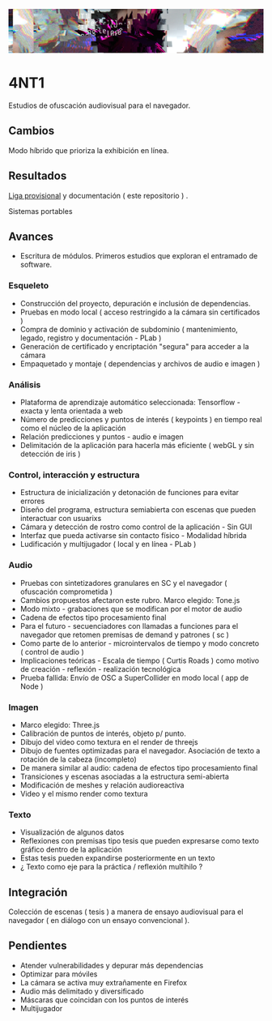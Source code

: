 ![portada](https://github.com/EmilioOcelotl/4NT1/blob/main/img/antiBanner2do.png)

# 4NT1

Estudios de ofuscación audiovisual para el navegador.

## Cambios

Modo híbrido que prioriza la exhibición en línea.

## Resultados

[Liga provisional](https://test.ocelotl.cc/) y documentación ( este repositorio ) .

Sistemas portables 

## Avances

- Escritura de módulos. Primeros estudios que exploran el entramado de software. 

### Esqueleto 

- Construcción del proyecto, depuración e inclusión de dependencias.
- Pruebas en modo local ( acceso restringido a la cámara sin certificados )
- Compra de dominio y activación de subdominio ( mantenimiento, legado, registro y documentación - PLab )
- Generación de certificado y encriptación "segura" para acceder a la cámara
- Empaquetado y montaje ( dependencias y archivos de audio e imagen )

### Análisis

- Plataforma de aprendizaje automático seleccionada: Tensorflow - exacta y lenta orientada a web
- Número de predicciones y puntos de interés ( keypoints ) en tiempo real como el núcleo de la aplicación
- Relación predicciones y puntos - audio e imagen
- Delimitación de la aplicación para hacerla más eficiente ( webGL y sin detección de iris ) 

### Control, interacción y estructura 

- Estructura de inicialización y detonación de funciones para evitar errores 
- Diseño del programa, estructura semiabierta con escenas que pueden interactuar con usuarixs
- Cámara y detección de rostro como control de la aplicación - Sin GUI 
- Interfaz que pueda activarse sin contacto físico - Modalidad híbrida 
- Ludificación y multijugador ( local y en línea - PLab )

### Audio

- Pruebas con sintetizadores granulares en SC y el navegador ( ofuscación comprometida ) 
- Cambios propuestos afectaron este rubro. Marco elegido: Tone.js 
- Modo mixto - grabaciones que se modifican por el motor de audio
- Cadena de efectos tipo procesamiento final 
- Para el futuro - secuenciadores con llamadas a funciones para el navegador que retomen premisas de demand y patrones ( sc ) 
- Como parte de lo anterior - microintervalos de tiempo y modo concreto ( control de audio ) 
- Implicaciones teóricas - Escala de tiempo ( Curtis Roads ) como motivo de creación - reflexión - realización tecnológica
- Prueba fallida: Envío de OSC a SuperCollider en modo local ( app de Node )

### Imagen

- Marco elegido: Three.js
- Calibración de puntos de interés, objeto p/ punto.
- Dibujo del video como textura en el render de threejs
- Dibujo de fuentes optimizadas para el navegador. Asociación de texto a rotación de la cabeza (incompleto) 
- De manera similar al audio: cadena de efectos tipo procesamiento final 
- Transiciones y escenas asociadas a la estructura semi-abierta
- Modificación de meshes y relación audioreactiva 
- Video y el mismo render como textura 

### Texto

- Visualización de algunos datos 
- Reflexiones con premisas tipo tesis que pueden expresarse como texto gráfico dentro de la aplicación 
- Estas tesis pueden expandirse posteriormente en un texto
- ¿ Texto como eje para la práctica / reflexión multihilo ?

## Integración

Colección de escenas ( tesis ) a manera de ensayo audiovisual para el navegador ( en diálogo con un ensayo convencional ).

## Pendientes

- Atender vulnerabilidades y depurar más dependencias 
- Optimizar para móviles 
- La cámara se activa muy extrañamente en Firefox
- Audio más delimitado y diversificado
- Máscaras que coincidan con los puntos de interés
- Multijugador
